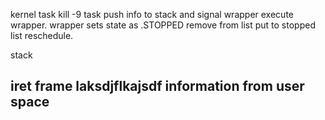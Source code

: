 kernel task
kill -9 task
push info to stack and signal wrapper
execute wrapper.
wrapper sets state as .STOPPED
remove from list
put to stopped list
reschedule.

stack

iret frame
laksdjflkajsdf
information from user space
---------------------
